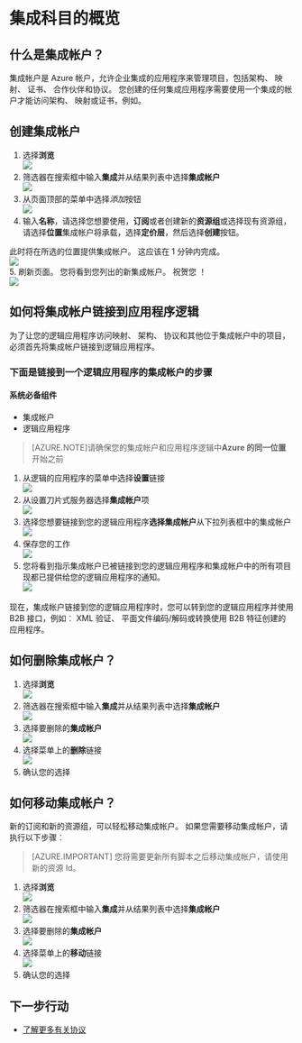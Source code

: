 <properties 
    pageTitle="集成帐户和企业集成包概述 |Microsoft Azure 应用程序服务 |Microsoft Azure" 
    description="了解所有关于集成帐户、 企业集成包和逻辑的应用程序" 
    services="logic-apps" 
    documentationCenter=".net,nodejs,java"
    authors="msftman" 
    manager="erikre" 
    editor="cgronlun"/>

<tags 
    ms.service="logic-apps" 
    ms.workload="integration" 
    ms.tgt_pltfrm="na" 
    ms.devlang="na" 
    ms.topic="article" 
    ms.date="07/08/2016" 
    ms.author="deonhe"/>

# <a name="overview-of-integration-accounts"></a>集成科目的概览

## <a name="what-is-an-integration-account"></a>什么是集成帐户？
集成帐户是 Azure 帐户，允许企业集成的应用程序来管理项目，包括架构、 映射、 证书、 合作伙伴和协议。 您创建的任何集成应用程序需要使用一个集成的帐户才能访问架构、 映射或证书，例如。

## <a name="create-an-integration-account"></a>创建集成帐户 
1. 选择**浏览**   
![](./media/app-service-logic-enterprise-integration-accounts/account-1.png)  
2. 筛选器在搜索框中输入**集成**并从结果列表中选择**集成帐户**     
 ![](./media/app-service-logic-enterprise-integration-accounts/account-2.png)  
3. 从页面顶部的菜单中选择*添加*按钮      
![](./media/app-service-logic-enterprise-integration-accounts/account-3.png)  
4. 输入**名称**，请选择您想要使用，**订阅**或者创建新的**资源组**或选择现有资源组，请选择**位置**集成帐户将承载，选择**定价层**，然后选择**创建**按钮。   

  此时将在所选的位置提供集成帐户。 这应该在 1 分钟内完成。    
![](./media/app-service-logic-enterprise-integration-accounts/account-4.png)  
5. 刷新页面。 您将看到您列出的新集成帐户。 祝贺您 ！  
![](./media/app-service-logic-enterprise-integration-accounts/account-5.png) 

## <a name="how-to-link-an-integration-account-to-a-logic-app"></a>如何将集成帐户链接到应用程序逻辑
为了让您的逻辑应用程序访问映射、 架构、 协议和其他位于集成帐户中的项目，必须首先将集成帐户链接到逻辑应用程序。

### <a name="here-are-the-steps-to-link-an-integration-account-to-a-logic-app"></a>下面是链接到一个逻辑应用程序的集成帐户的步骤 

#### <a name="prerequisites"></a>系统必备组件
- 集成帐户
- 逻辑应用程序

>[AZURE.NOTE]请确保您的集成帐户和应用程序逻辑中**Azure 的同一位置**开始之前

1. 从逻辑的应用程序的菜单中选择**设置**链接  
![](./media/app-service-logic-enterprise-integration-accounts/linkaccount-1.png)   
2. 从设置刀片式服务器选择**集成帐户**项  
![](./media/app-service-logic-enterprise-integration-accounts/linkaccount-2.png)   
3. 选择您想要链接到您的逻辑应用程序**选择集成帐户**从下拉列表框中的集成帐户  
![](./media/app-service-logic-enterprise-integration-accounts/linkaccount-3.png)   
4. 保存您的工作  
![](./media/app-service-logic-enterprise-integration-accounts/linkaccount-4.png)   
5. 您将看到指示集成帐户已被链接到您的逻辑应用程序和集成帐户中的所有项目现都已提供给您的逻辑应用程序的通知。  
![](./media/app-service-logic-enterprise-integration-accounts/linkaccount-5.png)   

现在，集成帐户链接到您的逻辑应用程序时，您可以转到您的逻辑应用程序并使用 B2B 接口，例如︰ XML 验证、 平面文件编码/解码或转换使用 B2B 特征创建的应用程序。  
    
## <a name="how-to-delete-an-integration-account"></a>如何删除集成帐户？
1. 选择**浏览**  
![](./media/app-service-logic-enterprise-integration-overview/overview-1.png)    
2. 筛选器在搜索框中输入**集成**并从结果列表中选择**集成帐户**     
 ![](./media/app-service-logic-enterprise-integration-overview/overview-2.png)  
3. 选择要删除的**集成帐户**  
![](./media/app-service-logic-enterprise-integration-overview/overview-3.png)  
4. 选择菜单上的**删除**链接   
![](./media/app-service-logic-enterprise-integration-accounts/delete.png)  
5. 确认您的选择    

## <a name="how-to-move-an-integration-account"></a>如何移动集成帐户？
新的订阅和新的资源组，可以轻松移动集成帐户。 如果您需要移动集成帐户，请执行以下步骤︰

>[AZURE.IMPORTANT] 您将需要更新所有脚本之后移动集成帐户，请使用新的资源 Id。

1. 选择**浏览**  
![](./media/app-service-logic-enterprise-integration-overview/overview-1.png)    
2. 筛选器在搜索框中输入**集成**并从结果列表中选择**集成帐户**     
 ![](./media/app-service-logic-enterprise-integration-overview/overview-2.png)  
3. 选择要删除的**集成帐户**  
![](./media/app-service-logic-enterprise-integration-overview/overview-3.png)  
4. 选择菜单上的**移动**链接   
![](./media/app-service-logic-enterprise-integration-accounts/move.png)  
5. 确认您的选择    

## <a name="next-steps"></a>下一步行动
- [了解更多有关协议](./app-service-logic-enterprise-integration-agreements.md "了解企业集成协议")  


 